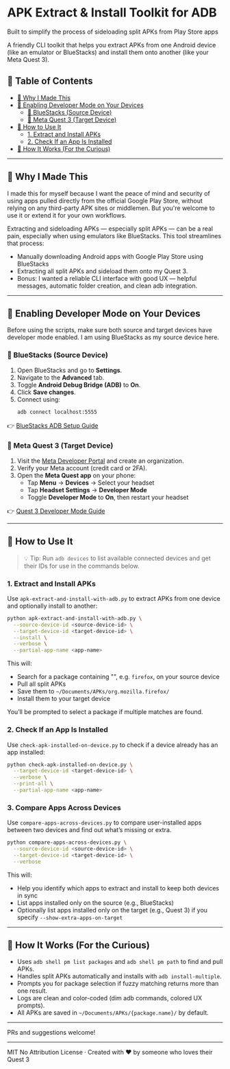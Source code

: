 # APK Extract & Install Toolkit for ADB

Built to simplify the process of sideloading split APKs from Play Store apps

A friendly CLI toolkit that helps you extract APKs from one Android device (like an emulator or BlueStacks) and install them onto another (like your Meta Quest 3).

## 📑 Table of Contents

- [🌟 Why I Made This](#-why-i-made-this)
- [🧰 Enabling Developer Mode on Your Devices](#-enabling-developer-mode-on-your-devices)
  - [🔹 BlueStacks (Source Device)](#-bluestacks-source-device)
  - [🔹 Meta Quest 3 (Target Device)](#-meta-quest-3-target-device)
- [🚀 How to Use It](#-how-to-use-it)
  - [1. Extract and Install APKs](#1-extract-and-install-apks)
  - [2. Check If an App Is Installed](#2-check-if-an-app-is-installed)
- [🚧 How It Works (For the Curious)](#-how-it-works-for-the-curious)

---

## 🌟 Why I Made This

I made this for myself because I want the peace of mind and security of using apps pulled directly from the official Google Play Store, without relying on any third-party APK sites or middlemen. But you're welcome to use it or extend it for your own workflows.

Extracting and sideloading APKs — especially split APKs — can be a real pain, especially when using emulators like BlueStacks. This tool streamlines that process:

- Manually downloading Android apps with Google Play Store using BlueStacks
- Extracting all split APKs and sideload them onto my Quest 3.
- Bonus: I wanted a reliable CLI interface with good UX — helpful messages, automatic folder creation, and clean adb integration.

---

## 🧰 Enabling Developer Mode on Your Devices

Before using the scripts, make sure both source and target devices have developer mode enabled. I am using BlueStacks as my source device here.

### 🔹 BlueStacks (Source Device)

1. Open BlueStacks and go to **Settings**.
2. Navigate to the **Advanced** tab.
3. Toggle **Android Debug Bridge (ADB)** to **On**.
4. Click **Save changes**.
5. Connect using:
   ```bash
   adb connect localhost:5555
   ```

👉 [BlueStacks ADB Setup Guide](https://support.bluestacks.com/hc/en-us/articles/23925869130381-How-to-enable-Android-Debug-Bridge-on-BlueStacks-5?utm_source=chatgpt.com)

### 🔹 Meta Quest 3 (Target Device)

1. Visit the [Meta Developer Portal](https://developer.oculus.com/manage/organizations/create/) and create an organization.
2. Verify your Meta account (credit card or 2FA).
3. Open the **Meta Quest app** on your phone:
   - Tap **Menu** → **Devices** → Select your headset
   - Tap **Headset Settings** → **Developer Mode**
   - Toggle **Developer Mode** to **On**, then restart your headset

👉 [Quest 3 Developer Mode Guide](https://knowledge.matts-digital.com/en/virtual-reality/meta/meta-quest-3/how-to-enable-developer-mode-on-the-meta-quest-3/?utm_source=chatgpt.com)

---

## 🚀 How to Use It

> 💡 Tip: Run `adb devices` to list available connected devices and get their IDs for use in the commands below.

### 1. Extract and Install APKs

Use `apk-extract-and-install-with-adb.py` to extract APKs from one device and optionally install to another:

```bash
python apk-extract-and-install-with-adb.py \
  --source-device-id <source-device-id> \
  --target-device-id <target-device-id> \
  --install \
  --verbose \
  --partial-app-name <app-name>
```

This will:

- Search for a package containing "", e.g. `firefox`, on your source device
- Pull all split APKs
- Save them to `~/Documents/APKs/org.mozilla.firefox/`
- Install them to your target device

You’ll be prompted to select a package if multiple matches are found.

### 2. Check If an App Is Installed

Use `check-apk-installed-on-device.py` to check if a device already has an app installed:

```bash
python check-apk-installed-on-device.py \
  --target-device-id <target-device-id> \
  --verbose \
  --print-all \
  --partial-app-name <app-name>
```

### 3. Compare Apps Across Devices

Use `compare-apps-across-devices.py` to compare user-installed apps between two devices and find out what’s missing or extra.

```bash
python compare-apps-across-devices.py \
  --source-device-id <source-device-id> \
  --target-device-id <target-device-id> \
  --verbose
```

This will:

- Help you identify which apps to extract and install to keep both devices in sync
- List apps installed only on the source (e.g., BlueStacks)
- Optionally list apps installed only on the target (e.g., Quest 3) if you specify `--show-extra-apps-on-target`

---

## 🚧 How It Works (For the Curious)

- Uses `adb shell pm list packages` and `adb shell pm path` to find and pull APKs.
- Handles split APKs automatically and installs with `adb install-multiple`.
- Prompts you for package selection if fuzzy matching returns more than one result.
- Logs are clean and color-coded (dim adb commands, colored UX prompts).
- All APKs are saved in `~/Documents/APKs/{package.name}/` by default.

---

PRs and suggestions welcome!

---

MIT No Attribution License · Created with ❤️ by someone who loves their Quest 3

